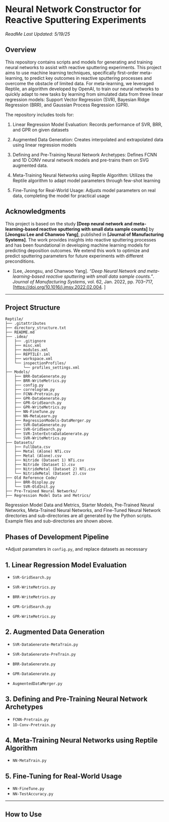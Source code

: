 # **Neural Network Constructor for Reactive Sputtering Experiments**
_ReadMe Last Updated: 5/19/25_

## **Overview**
This repository contains scripts and models for generating and training neural networks to assist with reactive sputtering experiments. This project aims to use machine learning techniques, specifically first-order meta-learning, to predict key outcomes in reactive sputtering processes and overcome the obstacle of limited data. For meta-learning, we leveraged Reptile, an algorithm developed by OpenAI, to train our neural networks to quickly adapt to new tasks by learning from simulated data from three linear regression models: Support Vector Regression (SVR), Bayesian Ridge Regression (BRR), and Gaussian Process Regression (GPR).

The repository includes tools for:

1. Linear Regression Model Evaluation: Records performance of SVR, BRR, and GPR on given datasets

2. Augmented Data Generation: Creates interpolated and extrapolated data using linear regression models

3. Defining and Pre-Training Neural Network Archetypes: Defines FCNN and 1D CONV neural network models and pre-trains them on SVG augmented data.

4. Meta-Training Neural Networks using Reptile Algorithm: Utilizes the Reptile algorithm to adapt model parameters through few-shot learning 

5. Fine-Tuning for Real-World Usage: Adjusts model parameters on real data, completing the model for practical usage


## Acknowledgments

This project is based on the study **[Deep neural network and meta-learning-based reactive sputtering with small data sample counts]** by **[Jeongsu Lee and Chanwoo Yang]**, published in **[Journal of Manufacturing Systems]**. The work provides insights into reactive sputtering processes and has been foundational in developing machine learning models for predicting deposition outcomes. We extend this work to optimize and predict sputtering parameters for future experiments with different preconditions.

- [Lee, Jeongsu, and Chanwoo Yang]. *“Deep Neural Network and meta-learning-based reactive sputtering with small data sample counts.”*. *Journal of Manufacturing Systems*, vol. 62, Jan. 2022, pp. 703–717, [https://doi.org/10.1016/j.jmsy.2022.02.004. ]

---
## **Project Structure**
```
Reptile/
├── .gitattributes
├── directory_structure.txt
├── README.md
├── .idea/
│   ├── .gitignore
│   ├── misc.xml
│   ├── modules.xml
│   ├── REPTILE!.iml
│   ├── workspace.xml
│   └── inspectionProfiles/
│       └── profiles_settings.xml
├── Models/
│   ├── BRR-DataGenerate.py
│   ├── BRR-WriteMetrics.py
│   ├── config.py
│   ├── correlogram.py
│   ├── FCNN-Pretrain.py
│   ├── GPR-DataGenerate.py
│   ├── GPR-GridSearch.py
│   ├── GPR-WriteMetrics.py
│   ├── NN-FineTune.py
│   ├── NN-MetaLearn.py
│   ├── RegressionModels-DataMerger.py
│   ├── SVR-DataGenerate.py
│   ├── SVR-GridSearch.py
│   ├── SVR-InterExtraDataGenerate.py
│   └── SVR-WriteMetrics.py
├── Datasets/
│   ├── FullData.csv
│   ├── Metal (Alone) NTi.csv
│   ├── Metal (Alone).csv
│   ├── Nitride (Dataset 1) NTi.csv
│   ├── Nitride (Dataset 1).csv
│   ├── NitrideMetal (Dataset 2) NTi.csv
│   └── NitrideMetal (Dataset 2).csv
├── Old Reference Code/
│   ├── BRR-Display.py
│   └── SVR-OldInit.py
├── Pre-Trained Neural Networks/
├── Regression Model Data and Metrics/
```
Regression Model Data and Metrics, Starter Models, Pre-Trained Neural Networks, Meta-Trained Neural Networks, and Fine-Tuned Neural Network directories and sub-directories are all generated by the Python scripts. 
Example files and sub-directories are shown above.

## **Phases of Development Pipeline**

*Adjust parameters in `config.py`, and replace datasets as necessary

## 1. Linear Regression Model Evaluation
- `SVR-GridSearch.py`
- `SVR-WriteMetrics.py`
  
- `BRR-WriteMetrics.py`
  
- `GPR-GridSearch.py`
- `GPR-WriteMetrics.py`


## 2. Augmented Data Generation
- `SVR-DataGenerate-MetaTrain.py`
- `SVR-DataGenerate-PreTrain.py`
  
- `BRR-DataGenerate.py`
  
- `GPR-DataGenerate.py`
  
- `AugmentedDataMerger.py`


## 3. Defining and Pre-Training Neural Network Archetypes
- `FCNN-Pretrain.py`
- `1D-Conv-Pretrain.py`
  

## 4. Meta-Training Neural Networks using Reptile Algorithm
- `NN-MetaTrain.py`


## 5. Fine-Tuning for Real-World Usage
- `NN-FineTune.py`
- `NN-TestAccuracy.py`

---
## **How to Use**


